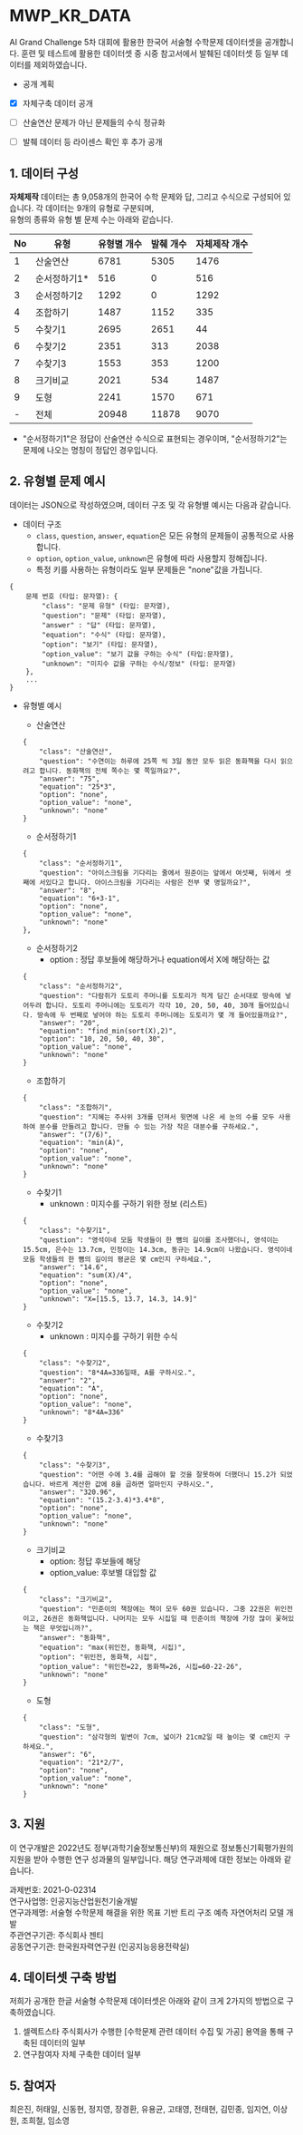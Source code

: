 # MWP_KR_DATA
AI Grand Challenge 5차 대회에 활용한 한국어 서술형 수학문제 데이터셋을 공개합니다.
훈련 및 테스트에 활용한 데이터셋 중 시중 참고서에서 발췌된 데이터셋 등 일부 데이터를 제외하였습니다.  

- 공개 계획
- [x] 자체구축 데이터 공개
- [ ] 산술연산 문제가 아닌 문제들의 수식 정규화
- [ ] 발췌 데이터 등 라이센스 확인 후 추가 공개


## 1. 데이터 구성
**자체제작** 데이터는 총 9,058개의 한국어 수학 문제와 답, 그리고 수식으로 구성되어 있습니다. 각 데이터는 9개의 유형로 구분되며,    
유형의 종류와 유형 별 문제 수는 아래와 같습니다.



| No   | 유형      | 유형별 개수 | 발췌 개수 | 자체제작 개수 |
|------|---------|------|-----|-------|
| 1    | 산술연산    | 6781   | 5305  | 1476    |
| 2    | 순서정하기1* | 516    | 0     | 516     |
| 3    | 순서정하기2  | 1292   | 0     | 1292    |
| 4    | 조합하기    | 1487   | 1152  | 335     |
| 5    | 수찾기1    | 2695   | 2651  | 44      |
| 6    | 수찾기2    | 2351   | 313   | 2038    |
| 7    | 수찾기3    | 1553   | 353   | 1200    |
| 8    | 크기비교    | 2021   | 534   | 1487    |
| 9    | 도형      | 2241   | 1570  | 671     |
| -    | 전체      | 20948  | 11878 | 9070    |

* "순서정하기1"은 정답이 산술연산 수식으로 표현되는 경우이며, "순서정하기2"는 문제에 나오는 명칭이 정답인 경우입니다.



## 2. 유형별 문제 예시

데이터는 JSON으로 작성하였으며, 데이터 구조 및 각 유형별 예시는 다음과 같습니다.

- 데이터 구조
    - `class`, `question`, `answer`, `equation`은 모든 유형의 문제들이 공통적으로 사용합니다.
    - `option`, `option_value`, `unknown`은 유형에 따라 사용할지 정해집니다.
    - 특정 키를 사용하는 유형이라도 일부 문제들은 "none"값을 가집니다.
```
{
    문제 번호 (타입: 문자열): {
        "class": "문제 유형" (타입: 문자열),
        "question": "문제" (타입: 문자열),
        "answer" : "답" (타입: 문자열),
        "equation": "수식" (타입: 문자열),
        "option": "보기" (타입: 문자열),
        "option_value": "보기 값을 구하는 수식" (타입:문자열),
        "unknown": "미지수 값을 구하는 수식/정보" (타입: 문자열)
    },
    ...
}
```

- 유형별 예시

    - 산술연산
    ```
    {
        "class": "산술연산",
        "question": "수연이는 하루에 25쪽 씩 3일 동안 모두 읽은 동화책을 다시 읽으려고 합니다. 동화책의 전체 쪽수는 몇 쪽일까요?",
        "answer": "75",
        "equation": "25*3",
        "option": "none",
        "option_value": "none",
        "unknown": "none"
    }
    ```

    - 순서정하기1
    ```
    {
        "class": "순서정하기1",
        "question": "아이스크림을 기다리는 줄에서 원준이는 앞에서 여섯째, 뒤에서 셋째에 서있다고 합니다. 아이스크림을 기다리는 사람은 전부 몇 명일까요?",
        "answer": "8",
        "equation": "6+3-1",
        "option": "none",
        "option_value": "none",
        "unknown": "none"
    },
    ```

    - 순서정하기2
        - option : 정답 후보들에 해당하거나 equation에서 X에 해당하는 값
    ```
    {
        "class": "순서정하기2",
        "question": "다람쥐가 도토리 주머니를 도토리가 적게 담긴 순서대로 땅속에 넣어두려 합니다. 도토리 주머니에는 도토리가 각각 10, 20, 50, 40, 30개 들어있습니다. 땅속에 두 번째로 넣어야 하는 도토리 주머니에는 도토리가 몇 개 들어있을까요?",
        "answer": "20",
        "equation": "find_min(sort(X),2)",
        "option": "10, 20, 50, 40, 30",
        "option_value": "none",
        "unknown": "none"
    }
    ```

    - 조합하기
    ```
    {
        "class": "조합하기",
        "question": "지혜는 주사위 3개를 던져서 윗면에 나온 세 눈의 수를 모두 사용하여 분수를 만들려고 합니다. 만들 수 있는 가장 작은 대분수를 구하세요.",
        "answer": "(7/6)",
        "equation": "min(A)",
        "option": "none",
        "option_value": "none",
        "unknown": "none"
    }
    ```

    - 수찾기1
        - unknown : 미지수를 구하기 위한 정보 (리스트)
    ```
    {
        "class": "수찾기1",
        "question": "영석이네 모둠 학생들이 한 뼘의 길이를 조사했더니, 영석이는 15.5cm, 은수는 13.7cm, 민정이는 14.3cm, 동규는 14.9cm이 나왔습니다. 영석이네 모둠 학생들의 한 뼘의 길이의 평균은 몇 cm인지 구하세요.",
        "answer": "14.6",
        "equation": "sum(X)/4",
        "option": "none",
        "option_value": "none",
        "unknown": "X=[15.5, 13.7, 14.3, 14.9]"
    }
    ```

    - 수찾기2
        - unknown : 미지수를 구하기 위한 수식
    ```
    {
        "class": "수찾기2",
        "question": "8*4A=336일때, A를 구하시오.",
        "answer": "2",
        "equation": "A",
        "option": "none",
        "option_value": "none",
        "unknown": "8*4A=336"
    }
    ```

    - 수찾기3
    ```
    {
        "class": "수찾기3",
        "question": "어떤 수에 3.4를 곱해야 할 것을 잘못하여 더했더니 15.2가 되었습니다. 바르게 계산한 값에 8을 곱하면 얼마인지 구하시오.",
        "answer": "320.96",
        "equation": "(15.2-3.4)*3.4*8",
        "option": "none",
        "option_value": "none",
        "unknown": "none"
    }
    ```

    - 크기비교
        - option: 정답 후보들에 해당
        - option_value: 후보별 대입할 값
    ```
    {
        "class": "크기비교",
        "question": "민준이의 책장에는 책이 모두 60권 있습니다. 그중 22권은 위인전이고, 26권은 동화책입니다. 나머지는 모두 시집일 때 민준이의 책장에 가장 많이 꽃혀있는 책은 무엇입니까?",
        "answer": "동화책",
        "equation": "max(위인전, 동화책, 시집)",
        "option": "위인전, 동화책, 시집",
        "option_value": "위인전=22, 동화책=26, 시집=60-22-26",
        "unknown": "none"
    }
    ```

    - 도형
    ```
    {
        "class": "도형",
        "question": "삼각형의 밑변이 7cm, 넓이가 21cm2일 때 높이는 몇 cm인지 구하세요.",
        "answer": "6",
        "equation": "21*2/7",
        "option": "none",
        "option_value": "none",
        "unknown": "none"
    }
    ```


## 3. 지원

이 연구개발은 2022년도 정부(과학기술정보통신부)의 재원으로 정보통신기획평가원의 지원을 받아 수행한 연구 성과물의 일부입니다. 해당 연구과제에 대한 정보는 아래와 같습니다.

과제번호: 2021-0-02314  
연구사업명: 인공지능산업원천기술개발  
연구과제명: 서술형 수학문제 해결을 위한 목표 기반 트리 구조 예측 자연어처리 모델 개발  
주관연구기관: 주식회사 젠티  
공동연구기관: 한국원자력연구원 (인공지능응용전략실)  


## 4. 데이터셋 구축 방법
저희가 공개한 한글 서술형 수학문제 데이터셋은 아래와 같이 크게 2가지의 방법으로 구축하였습니다.

1. 셀렉트스타 주식회사가 수행한 [수학문제 관련 데이터 수집 및 가공] 용역을 통해 구축된 데이터의 일부
2. 연구참여자 자체 구축한 데이터 일부


## 5. 참여자
최은진, 허태일, 신동현, 정지영, 장경환, 유용균, 고태영, 전태현, 김민종, 임지연, 이상원, 조희철, 임소영